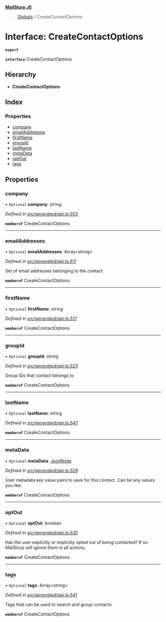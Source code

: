 **[MailSlurp JS](../README.md)**

> [Globals](../README.md) / CreateContactOptions

# Interface: CreateContactOptions

**`export`** 

**`interface`** CreateContactOptions

## Hierarchy

* **CreateContactOptions**

## Index

### Properties

* [company](createcontactoptions.md#company)
* [emailAddresses](createcontactoptions.md#emailaddresses)
* [firstName](createcontactoptions.md#firstname)
* [groupId](createcontactoptions.md#groupid)
* [lastName](createcontactoptions.md#lastname)
* [metaData](createcontactoptions.md#metadata)
* [optOut](createcontactoptions.md#optout)
* [tags](createcontactoptions.md#tags)

## Properties

### company

• `Optional` **company**: string

*Defined in [src/generated/api.ts:553](https://github.com/mailslurp/mailslurp-client/blob/36fa2ad/src/generated/api.ts#L553)*

**`memberof`** CreateContactOptions

___

### emailAddresses

• `Optional` **emailAddresses**: Array\<string>

*Defined in [src/generated/api.ts:511](https://github.com/mailslurp/mailslurp-client/blob/36fa2ad/src/generated/api.ts#L511)*

Set of email addresses belonging to the contact

**`memberof`** CreateContactOptions

___

### firstName

• `Optional` **firstName**: string

*Defined in [src/generated/api.ts:517](https://github.com/mailslurp/mailslurp-client/blob/36fa2ad/src/generated/api.ts#L517)*

**`memberof`** CreateContactOptions

___

### groupId

• `Optional` **groupId**: string

*Defined in [src/generated/api.ts:523](https://github.com/mailslurp/mailslurp-client/blob/36fa2ad/src/generated/api.ts#L523)*

Group IDs that contact belongs to

**`memberof`** CreateContactOptions

___

### lastName

• `Optional` **lastName**: string

*Defined in [src/generated/api.ts:547](https://github.com/mailslurp/mailslurp-client/blob/36fa2ad/src/generated/api.ts#L547)*

**`memberof`** CreateContactOptions

___

### metaData

• `Optional` **metaData**: [JsonNode](jsonnode.md)

*Defined in [src/generated/api.ts:529](https://github.com/mailslurp/mailslurp-client/blob/36fa2ad/src/generated/api.ts#L529)*

User metadata key value pairs to save for this contact. Can be any values you like.

**`memberof`** CreateContactOptions

___

### optOut

• `Optional` **optOut**: boolean

*Defined in [src/generated/api.ts:535](https://github.com/mailslurp/mailslurp-client/blob/36fa2ad/src/generated/api.ts#L535)*

Has the user explicitly or implicitly opted out of being contacted? If so MailSlurp will ignore them in all actions.

**`memberof`** CreateContactOptions

___

### tags

• `Optional` **tags**: Array\<string>

*Defined in [src/generated/api.ts:541](https://github.com/mailslurp/mailslurp-client/blob/36fa2ad/src/generated/api.ts#L541)*

Tags that can be used to search and group contacts

**`memberof`** CreateContactOptions
